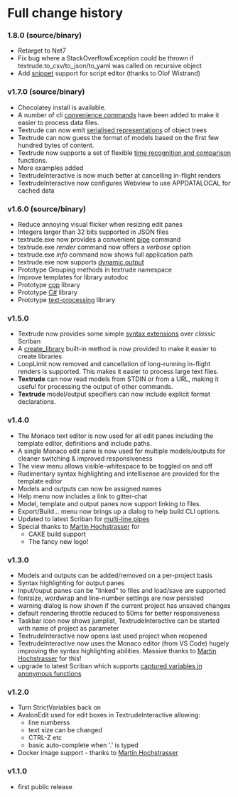 # Full change history


### 1.8.0 (source/binary)
- Retarget to Net7
- Fix bug where a StackOverflowException could be thrown if textrude.to_csv/to_json/to_yaml was called on recursive object
- Add [snippet](doc/snippets.md) support for script editor (thanks to Olof Wistrand)

### v1.7.0 (source/binary)
- Chocolatey install is available.
- A number of cli [convenience commands](doc/textrude_convenience.md) have been added to make it easier to process data files.
- Textrude can now emit [serialised representations](doc/format_conversion.md) of object trees
- Textrude can now guess the format of models based on the first few hundred bytes of content.
- Textrude now supports a set of flexible [time recognition and comparison](doc/builtIns.md) functions. 
- More examples added
- TextrudeInteractive is now much better at cancelling in-flight renders
- TextrudeInteractive now configures Webview to use APPDATALOCAL for cached data 

### v1.6.0 (source/binary)
- Reduce annoying visual flicker when resizing edit panes
- Integers larger than 32 bits supported in JSON files 
- textrude.exe now provides a convenient [pipe](doc/cmdPipe.md) command
- textrude.exe *render* command now offers a *verbose* option
- textrude.exe *info* command now shows full application path
- textrude.exe now supports [dynamic output](doc/dynamicOutput.md)
- Prototype Grouping methods in textrude namespace
- Improve templates for library autodoc
- Prototype [cpp](doc/lib.md#lib/cpp.sbn) library
- Prototype [C#](doc/lib.md#lib/csharp.sbn) library
- Prototype [text-processing](doc/lib.md#lib/line.sbn) library

### v1.5.0 
- Textrude now provides some simple [syntax extensions](doc/syntaxExtensions.md) over *classic* Scriban 
- A [create_library](doc/userLibrary.md) built-in method is now provided to make it easier to create libraries
- LoopLimit now removed and cancellation of long-running in-flight renders is supported.  This makes it easier to process large text files.
- **Textrude** can now read models from STDIN or from a URL, making it useful for processing the output of other commands.
- **Textrude** model/output specifiers can now include explicit format declarations.

### v1.4.0
- The Monaco text editor is now used for all edit panes including the template editor, definitions and include paths.
- A single Monaco edit pane is now used for multiple models/outputs for cleaner switching & improved responsiveness
- The view menu allows visible-whitespace to be toggled on and off
- Rudimentary syntax highlighting and intellisense are provided for the template editor
- Models and outputs can now be assigned names
- Help menu now includes a link to gitter-chat
- Model, template and output panes now support linking to files.
- Export/Build... menu now brings up a dialog to help build CLI options.
- Updated to latest Scriban for [multi-line pipes](https://github.com/scriban/scriban/pull/327)
- Special thanks to [Martin Hochstrasser](https://github.com/highstreeto) for
  - CAKE build support 
  - The fancy new logo! 

### v1.3.0 
- Models and outputs can be added/removed on a per-project basis
- Syntax highlighting for output panes
- Input/ouput panes can be "linked" to files and load/save are supported
- fontsize, wordwrap and line-number settings are now persisted
- warning dialog is now shown if the current project has unsaved changes
- default rendering throttle reduced to 50ms for better responsiveness
- Taskbar icon now shows jumplist, TextrudeInteractive can be started with name of project as parameter
- TextrudeInteractive now opens last used project when reopened
- TextrudeInteractive now uses the Monaco editor (from VS Code) hugely improving the syntax highlighting abilities.   Massive thanks to [Martin Hochstrasser](https://github.com/highstreeto) for this! 
- upgrade to latest Scriban which supports [captured variables in anonymous functions](https://github.com/scriban/scriban/issues/322)

### v1.2.0
- Turn StrictVariables back on
- AvalonEdit used for edit boxes in TextrudeInteractive allowing:
  - line numberss
  - text size can be changed
  - CTRL-Z etc
  - basic auto-complete when '.' is typed
- Docker image support - thanks to [Martin Hochstrasser](https://github.com/highstreeto)

### v1.1.0
- first public release
